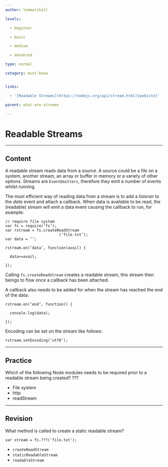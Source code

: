 ```yaml
---
author: tommarshall

levels:

  - beginner

  - basic

  - medium

  - advanced

type: normal

category: must-know


links:

  - '[Readable Streams](https://nodejs.org/api/stream.html){website}'

parent: what-are-streams

---
```


# Readable Streams

---
## Content

A readable stream reads data from a source. A source could be a file on a system, another stream, an array or buffer in memory or a variety of other options. Streams are `EventEmitters`, therefore they emit a number of events whilst running.

The most efficient way of reading data from a stream is to add a *listener* to the *data* event and attach a callback. When data is available to be read, the (readable) stream will emit a data event causing the callback to run, for example:

```
// require file system
var fs = require(‘fs’);
var rstream = fs.createReadStream
                        (‘file.txt’);
var data = ‘’;

rstream.on(‘data’, function(avail) {

  data+=avail;

});
```
Calling `fs.createReadStream` creates a readable stream, this stream then beings to flow once a callback has been attached.

A callback also needs to be added for when the stream has reached the end of the data:
```
rstream.on(‘end’, function() {

  console.log(data);

});
```

Encoding can be set on the stream like follows:
```
rstream.setEncoding(‘utf8’);
```

---
## Practice

Which of the following Node modules needs to be required prior to a readable stream being created?
???


* File system
* http
* readStream

---
## Revision

What method is called to create a static readable stream?

```
var stream = fs.???('file.txt');
```


* `createReadStream`
* `staticReadableStream`
* `readableStream`

